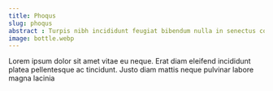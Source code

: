 ```yaml
---
title: Phoqus
slug: phoqus
abstract : Turpis nibh incididunt feugiat bibendum nulla in senectus consectetur aliqua dolore turpis netus tincidunt. Blandit hendrerit sollicitudin nibh hendrerit ut pulvinar dolore eget tincidunt erat. ros mi facilisi convallis proin cu
image: bottle.webp
---
```


Lorem ipsum dolor sit amet vitae eu neque. Erat diam eleifend incididunt platea pellentesque ac tincidunt. Justo diam mattis neque pulvinar labore magna lacinia 
